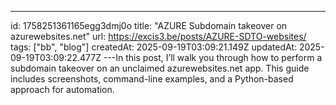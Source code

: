---
id: 1758251361165egg3dmj0o
title: "AZURE Subdomain takeover on azurewebsites.net"
url: https://excis3.be/posts/AZURE-SDTO-websites/
tags: ["bb", "blog"]
createdAt: 2025-09-19T03:09:21.149Z
updatedAt: 2025-09-19T03:09:22.477Z
---In this post, I’ll walk you through how to perform a subdomain takeover on an unclaimed azurewebsites.net app. This guide includes screenshots, command-line examples, and a Python-based approach for automation.
